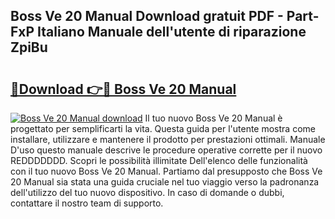 ## Boss Ve 20 Manual Download gratuit PDF - Part-FxP Italiano Manuale dell'utente di riparazione ZpiBu

# <h2><a href="http://dfe8yk.blite.top/?on=Boss+Ve+20+Manual">🔗Download 👉🔴 Boss Ve 20 Manual</a></h2>

[![Boss Ve 20 Manual download](https://i.imgur.com/lujVjoI.png)](http://dfe8yk.blite.top/?on=Boss+Ve+20+Manual)
Il tuo nuovo Boss Ve 20 Manual è progettato per semplificarti la vita. Questa guida per l'utente mostra come installare, utilizzare e mantenere il prodotto per prestazioni ottimali. Manuale D'uso questo manuale descrive le procedure operative corrette per il nuovo REDDDDDDD. Scopri le possibilità illimitate Dell'elenco delle funzionalità con il tuo nuovo Boss Ve 20 Manual. Partiamo dal presupposto che Boss Ve 20 Manual sia stata una guida cruciale nel tuo viaggio verso la padronanza dell'utilizzo del tuo nuovo dispositivo. In caso di domande o dubbi, contattare il nostro team di supporto.

